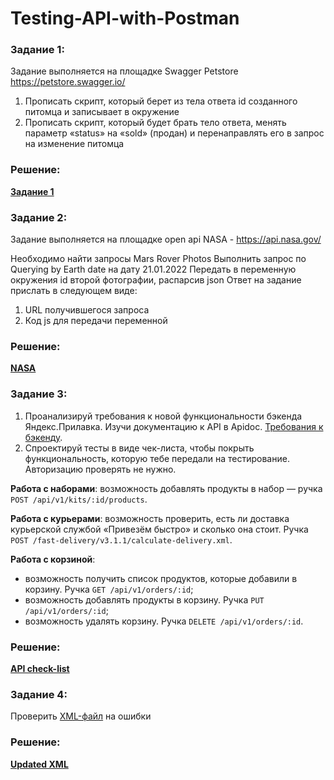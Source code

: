 # Testing-API-with-Postman

### Задание 1:
Задание выполняется на площадке Swagger Petstore https://petstore.swagger.io/

1. Прописать скрипт, который берет из тела ответа id созданного питомца и записывает в  окружение
2. Прописать скрипт, который будет брать тело ответа, менять параметр «status» на  «sold» (продан) и перенаправлять его в запрос на изменение питомца

### Решение:
**[Задание 1](https://github.com/onlyomu/Testing-API-with-Postman/blob/main/petstore)**

### Задание 2:
Задание выполняется на площадке open api NASA - https://api.nasa.gov/

Необходимо найти запросы Mars Rover Photos
Выполнить запрос по Querying by Earth date на дату 21.01.2022
Передать в переменную окружения id второй фотографии, распарсив json
Ответ на задание прислать в следующем виде:

1. URL получившегося запроса
2. Код js для передачи переменной

### Решение:
**[NASA](https://github.com/onlyomu/Testing-API-with-Postman/blob/main/nasa)**

### Задание 3:
1. Проанализируй требования к новой функциональности бэкенда Яндекс.Прилавка. Изучи документацию к API в Apidoc. [Требования к бэкенду](https://code.s3.yandex.net/qa/files/backend_requirements.pdf).
2. Спроектируй тесты в виде чек-листа, чтобы покрыть функциональность, которую тебе передали на тестирование. Авторизацию проверять не нужно.

**Работа с наборами**: возможность добавлять продукты в набор — ручка ```POST /api/v1/kits/:id/products```.

**Работа с курьерами**: возможность проверить, есть ли доставка курьерской службой «Привезём быстро» и сколько она стоит. Ручка ```POST /fast-delivery/v3.1.1/calculate-delivery.xml```. 

**Работа с корзиной**:
* возможность получить список продуктов, которые добавили в корзину. Ручка ```GET /api/v1/orders/:id```;
* возможность добавлять продукты в корзину. Ручка ```PUT /api/v1/orders/:id```;
* возможность удалять корзину. Ручка ```DELETE /api/v1/orders/:id```.

### Решение:
**[API check-list](https://drive.google.com/file/d/1NoAnmTxQNccwdqd8SyUMFj6b056HZe9l/view?usp=share_link)**

### Задание 4:
Проверить [XML-файл](https://code.s3.yandex.net/qa/schemes/diploma-29.png) на ошибки

### Решение:
**[Updated XML](https://drive.google.com/file/d/1gzYwiMGIoOqbIZMLRGY27luCKiM_9WQC/view?usp=share_link)**
